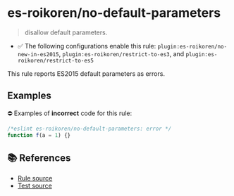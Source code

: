 # es-roikoren/no-default-parameters
> disallow default parameters.

- ✅ The following configurations enable this rule: `plugin:es-roikoren/no-new-in-es2015`, `plugin:es-roikoren/restrict-to-es3`, and `plugin:es-roikoren/restrict-to-es5`

This rule reports ES2015 default parameters as errors.

## Examples

⛔ Examples of **incorrect** code for this rule:

```js
/*eslint es-roikoren/no-default-parameters: error */
function f(a = 1) {}
```

## 📚 References

- [Rule source](https://github.com/roikoren755/eslint-plugin-es/blob/v2.0.7/src/rules/no-default-parameters.ts)
- [Test source](https://github.com/roikoren755/eslint-plugin-es/blob/v2.0.7/tests/src/rules/no-default-parameters.ts)
